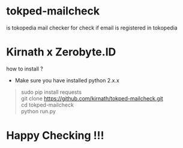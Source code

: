 # tokped-mailcheck
is tokopedia mail checker for check if email is registered in tokopedia
# Kirnath x Zerobyte.ID
how to install ?
* Make sure you have installed python 2.x.x
> sudo pip install requests<br />
> git clone https://github.com/kirnath/tokped-mailcheck.git<br />
> cd tokped-mailcheck<br />
> python run.py<br />
# Happy Checking !!!
